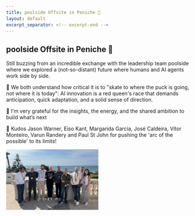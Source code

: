 ```yaml
---
title: poolside Offsite in Peniche 🥽
layout: default
excerpt_separator: <!-- excerpt-end -->
---
```


## poolside Offsite in Peniche 🥽

<!-- excerpt-start -->

Still buzzing from an incredible exchange with the leadership team poolside where we explored a (not-so-distant) future where humans and AI agents work side by side.

<!-- excerpt-end -->

🏒 We both understand how critical it is to "skate to where the puck is going, not where it is today": AI innovation is a red queen's race that demands anticipation, quick adaptation, and a solid sense of direction.

🙏 I'm very grateful for the insights, the energy, and the shared ambition to build what’s next

👏 Kudos Jason Warner, Eiso Kant, Margarida Garcia, José Caldeira, Vítor Monteiro, Varun Randery and Paul St John for pushing the 'arc of the possible' to its limits!

<img src="/assets/images/poolside_offsite.jpg" width="50%"/>